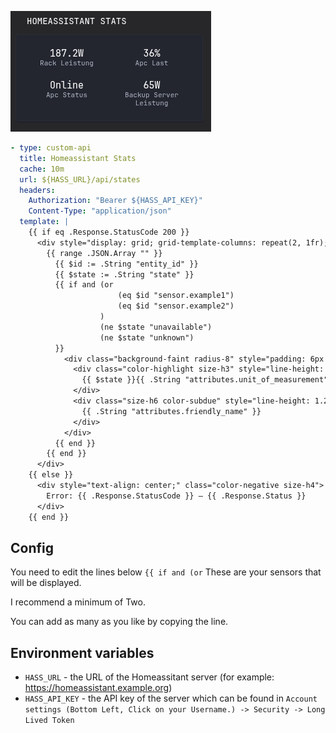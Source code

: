 ![](preview.png)

```yaml
- type: custom-api
  title: Homeassistant Stats
  cache: 10m
  url: ${HASS_URL}/api/states
  headers:
    Authorization: "Bearer ${HASS_API_KEY}"
    Content-Type: "application/json"
  template: |
    {{ if eq .Response.StatusCode 200 }}
      <div style="display: grid; grid-template-columns: repeat(2, 1fr); gap: 8px;">
        {{ range .JSON.Array "" }}
          {{ $id := .String "entity_id" }}
          {{ $state := .String "state" }}
          {{ if and (or 
                        (eq $id "sensor.example1") 
                        (eq $id "sensor.example2")
                    )
                    (ne $state "unavailable")
                    (ne $state "unknown")
          }}
            <div class="background-faint radius-8" style="padding: 6px 10px; text-align: center;">
              <div class="color-highlight size-h3" style="line-height: 1.2;">
                {{ $state }}{{ .String "attributes.unit_of_measurement" }}
              </div>
              <div class="size-h6 color-subdue" style="line-height: 1.2;">
                {{ .String "attributes.friendly_name" }}
              </div>
            </div>
          {{ end }}
        {{ end }}
      </div>
    {{ else }}
      <div style="text-align: center;" class="color-negative size-h4">
        Error: {{ .Response.StatusCode }} – {{ .Response.Status }}
      </div>
    {{ end }}

```

## Config

You need to edit the lines below `{{ if and (or` These are your sensors  that will be displayed.

I recommend a minimum of Two. 

You can add as many as you like by copying the line.

## Environment variables

- `HASS_URL` - the URL of the Homeassitant server (for example: https://homeassistant.example.org)
- `HASS_API_KEY` - the API key of the server which can be found in `Account settings (Bottom Left, Click on your Username.) -> Security -> Long Lived Token`
